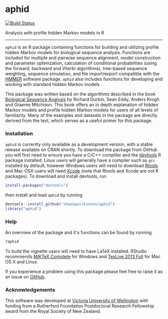 # aphid

[![Build Status](https://travis-ci.org/shaunpwilkinson/aphid.svg?branch=master)](https://travis-ci.org/shaunpwilkinson/aphid)

Analysis with profile hidden Markov models in R

--------------------------------------------------------------------------------

`aphid` is an R package containing functions for building and utilizing 
profile hidden Markov models for biological sequence analysis. 
Functions are included for multiple and pairwise sequence alignment, 
model construction and parameter optimization, calculation of conditional 
probabilities (using the forward, backward and Viterbi algorithms),
tree-based sequence weighting, sequence simulation, and file import/export 
compatible with the  [HMMER](http://www.hmmer.org/) software package. 
`aphid` also includes functions for developing and working with 
standard hidden Markov models

This package was written based on the algorithms described in the book 
[Biological Sequence Analysis](
https://www.amazon.com/Biological-Sequence-Analysis-Probabilistic-Proteins/dp/0521629713)
by Richard Durbin, Sean Eddy, Anders Krogh and Graeme Mitchison. 
This book offers an in depth explanation of hidden Markov models and 
profile hidden Markov models for users of all levels of familiarity. 
Many of the examples and datasets in the package are directly derived from the 
text, which serves as a useful primer for this package.

### Installation
`aphid` is currently only available as a development version, with a stable
release available on CRAN shortly. To download the package from 
GitHub you will first need to ensure you have a C/C++ compliler and the 
[devtools](https://github.com/hadley/devtools) R package installed. 
Linux users will generally have a compiler such as `gcc` installed by default; 
however Windows users will need to download 
[Rtools](https://cran.r-project.org/bin/windows/Rtools/) and Mac 
OSX users will need [Xcode](https://developer.apple.com/xcode) 
(note that Rtools and Xcode are not R packages). To download and install 
devtools, run 
```R
install.packages("devtools")
``` 
then install and load `aphid` by running 
```R
devtools::install_github("shaunpwilkinson/aphid") 
library("aphid")
```

### Help
An overview of the package and it's functions can be found by running
```R
?aphid
```
To build the vignette users will need to have LaTeX installed. RStudio recommends 
[MiKTeX Complete](http://miktex.org/2.9/setup) for Windows and
[TexLive 2013 Full](http://tug.org/) for Mac OS X and Linux.

If you experience a problem using this package please feel free to
raise it as an issue on [GitHub](http://github.com/shaunpwilkinson/aphid/issues).


### Acknowledgements
This software was developed at 
[Victoria University of Wellington](http://www.victoria.ac.nz/) 
with funding from a Rutherford Foundation Postdoctoral Research Fellowship 
award from the Royal Society of New Zealand.

